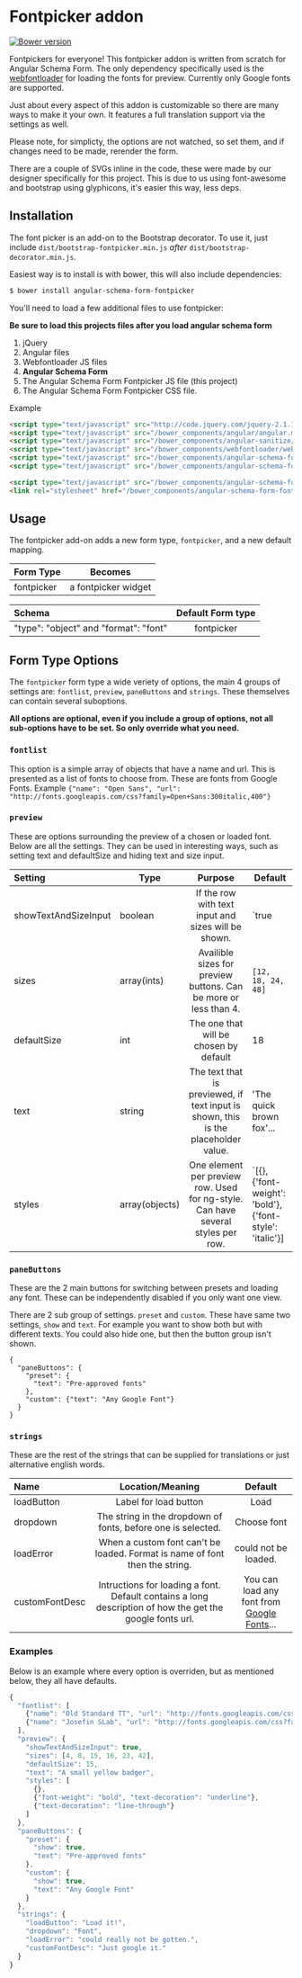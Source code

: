 Fontpicker addon
=================

[![Bower version](https://badge.fury.io/bo/angular-schema-form-fontpicker.svg)](http://badge.fury.io/bo/angular-schema-form-fontpicker)

Fontpickers for everyone! This fontpicker addon is written from scratch for Angular Schema Form. The only dependency specifically used is the [webfontloader](https://github.com/typekit/webfontloader) for loading the fonts for preview. Currently only Google fonts are supported.

Just about every aspect of this addon is customizable so there are many ways to make it your own. It features a full translation support via the settings as well.

Please note, for simplicty, the options are not watched, so set them, and if changes need to be made, rerender the form.

There are a couple of SVGs inline in the code, these were made by our designer specifically for this project. This is due to us using font-awesome and bootstrap using glyphicons, it's easier this way, less deps.

Installation
------------
The font picker is an add-on to the Bootstrap decorator. To use it, just include
`dist/bootstrap-fontpicker.min.js` *after* `dist/bootstrap-decorator.min.js`.

Easiest way is to install is with bower, this will also include dependencies:
```bash
$ bower install angular-schema-form-fontpicker
```

You'll need to load a few additional files to use fontpicker:

**Be sure to load this projects files after you load angular schema form**

1. jQuery
2. Angular files
3. Webfontloader JS files
4. **Angular Schema Form**
5. The Angular Schema Form Fontpicker JS file (this project)
6. The Angular Schema Form Fontpicker CSS file.


Example

```HTML
<script type="text/javascript" src="http://code.jquery.com/jquery-2.1.1.min.js"></script>
<script type="text/javascript" src="/bower_components/angular/angular.min.js"></script>
<script type="text/javascript" src="/bower_components/angular-sanitize/angular-sanitize.min.js"></script>
<script type="text/javascript" src="/bower_components/webfontloader/webfontloader.js"></script>
<script type="text/javascript" src="/bower_components/angular-schema-form/schema-form.min.js"></script>
<script type="text/javascript" src="/bower_components/angular-schema-form/bootstrap-decorator.min.js"></script>

<script type="text/javascript" src="/bower_components/angular-schema-form-fontpicker/bootstrap-fontpicker.min.js"></script>
<link rel="stylesheet" href="/bower_components/angular-schema-form-fontpicker/fontpicker.css">
```

Usage
-----
The fontpicker add-on adds a new form type, `fontpicker`, and a new default
mapping.

|  Form Type     |   Becomes    |
|:---------------|:------------:|
|  fontpicker    |  a fontpicker widget |


| Schema             |   Default Form type  |
|:-------------------|:------------:|
| "type": "object" and "format": "font"   |   fontpicker   |

Form Type Options
-------
The `fontpicker` form type a wide veriety of options, the main 4 groups of settings are: `fontlist`, `preview`, `paneButtons` and `strings`. These themselves can contain several suboptions.

**All options are optional, even if you include a group of options, not all sub-options have to be set. So only override what you need.** 

### `fontlist`
This option is a simple array of objects that have a name and url. This is presented as a list of fonts to choose from. These are fonts from Google Fonts. Example
`{"name": "Open Sans", "url": "http://fonts.googleapis.com/css?family=Open+Sans:300italic,400"}`

### `preview`
These are options surrounding the preview of a chosen or loaded font. Below are all the settings. They can be used in interesting ways, such as setting text and defaultSize and hiding text and size input.

|  Setting    | Type |   Purpose    | Default |
|:---------------|----|:------------:|-----|
|  showTextAndSizeInput    | boolean | If the row with text input and sizes will be shown.  | `true |
|  sizes    | array(ints) | Availible sizes for preview buttons. Can be more or less than 4.  | `[12, 18, 24, 48]` |
|  defaultSize    | int | The one that will be chosen by default | 18 |
|  text    | string | The text that is previewed, if text input is shown, this is the placeholder value. | 'The quick brown fox'... |
|  styles    | array(objects) | One element per preview row. Used for ng-style. Can have several styles per row. | `[{}, {'font-weight': 'bold'}, {'font-style': 'italic'}] |

### `paneButtons`
These are the 2 main buttons for switching between presets and loading any font. These can be independently disabled if you only want one view.

There are 2 sub group of settings. `preset` and `custom`. These have same two settings, `show` and `text`. For example you want to show both but with different texts. You could also hide one, but then the button group isn't shown.

```
{
  "paneButtons": {
    "preset": {
      "text": "Pre-approved fonts"
    },
    "custom": {"text": "Any Google Font"}
  }
}
```

### `strings`
These are the rest of the strings that can be supplied for translations or just alternative english words.


|  Name     |   Location/Meaning    |   Default    |
|:---------------|:------------:|:------------:|
|  loadButton    | Label for load button | Load |
|  dropdown    | The string in the dropdown of fonts, before one is selected. | Choose font |
|  loadError    | When a custom font can't be loaded. Format is name of font then the string. | could not be loaded. |
| customFontDesc | Intructions for loading a font. Default contains a long description of how the get the google fonts url. | You can load any font from <a href="https://www.google.com/fonts">Google Fonts</a>...

### Examples

Below is an example where every option is overriden, but as mentioned below, they all have defaults.

```javascript
{
  "fontlist": [
    {"name": "Old Standard TT", "url": "http://fonts.googleapis.com/css?family=Old+Standard+TT:400,400italic,700"},
    {"name": "Josefin SLab", "url": "http://fonts.googleapis.com/css?family=Josefin+Slab:300,400,700"}
  ],
  "preview": {
    "showTextAndSizeInput": true,
    "sizes": [4, 8, 15, 16, 23, 42],
    "defaultSize": 15,
    "text": "A small yellow badger",
    "styles": [
      {},
      {"font-weight": "bold", "text-decoration": "underline"},
      {"text-decoration": "line-through"}
    ]
  },
  "paneButtons": {
    "preset": {
      "show": true,
      "text": "Pre-approved fonts"
    },
    "custom": {
      "show": true,
      "text": "Any Google Font"
    }
  },
  "strings": {
    "loadButton": "Load it!",
    "dropdown": "Font",
    "loadError": "could really not be gotten.",
    "customFontDesc": "Just google it."
  }
}
```
